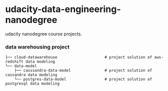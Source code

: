 # udacity-data-engineering-nanodegree
udacity nanodegree course projects.

### data warehousing project
```.
├── cloud-datawarehouse                     # project solution of aws-redshift data modeling
└── data-model
    ├── casssandra-data-model               # project solution of cassandra data modeling
    └── postgres-data-model                 # project solution of postgresql data modeling
```